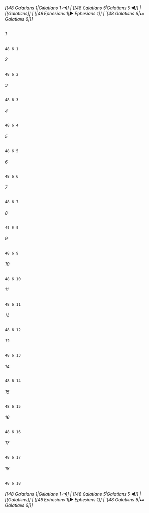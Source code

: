 
###### [[48 Galatians 1|Galatians 1 ⏮]] | [[48 Galatians 5|Galatians 5 ◀]] | [[Galatians]] | [[49 Ephesians 1|▶ Ephesians 1]] | [[48 Galatians 6|⏭ Galatians 6|]]

###### 1
``` verse
48 6 1 
```
###### 2
``` verse
48 6 2 
```
###### 3
``` verse
48 6 3 
```
###### 4
``` verse
48 6 4 
```
###### 5
``` verse
48 6 5 
```
###### 6
``` verse
48 6 6 
```
###### 7
``` verse
48 6 7 
```
###### 8
``` verse
48 6 8 
```
###### 9
``` verse
48 6 9 
```
###### 10
``` verse
48 6 10 
```
###### 11
``` verse
48 6 11 
```
###### 12
``` verse
48 6 12 
```
###### 13
``` verse
48 6 13 
```
###### 14
``` verse
48 6 14 
```
###### 15
``` verse
48 6 15 
```
###### 16
``` verse
48 6 16 
```
###### 17
``` verse
48 6 17 
```
###### 18
``` verse
48 6 18 
```

###### [[48 Galatians 1|Galatians 1 ⏮]] | [[48 Galatians 5|Galatians 5 ◀]] | [[Galatians]] | [[49 Ephesians 1|▶ Ephesians 1]] | [[48 Galatians 6|⏭ Galatians 6|]]

